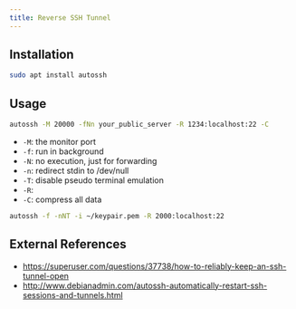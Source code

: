 ```yaml
---
title: Reverse SSH Tunnel
---
```


## Installation

```bash
sudo apt install autossh
```

## Usage

```bash
autossh -M 20000 -fNn your_public_server -R 1234:localhost:22 -C
```

* ```-M```: the monitor port
* ```-f```: run in background
* ```-N```: no execution, just for forwarding
* ```-n```: redirect stdin to /dev/null
* ```-T```: disable pseudo terminal emulation
* ```-R```: 
* ```-C```: compress all data

```bash
autossh -f -nNT -i ~/keypair.pem -R 2000:localhost:22
```

## External References

* <https://superuser.com/questions/37738/how-to-reliably-keep-an-ssh-tunnel-open>
* <http://www.debianadmin.com/autossh-automatically-restart-ssh-sessions-and-tunnels.html>
